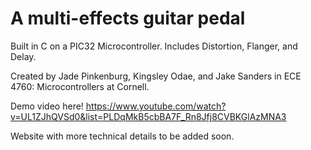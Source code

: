 # A multi-effects guitar pedal
Built in C on a PIC32 Microcontroller. Includes Distortion, Flanger, and Delay.

Created by Jade Pinkenburg, Kingsley Odae, and Jake Sanders in ECE 4760: Microcontrollers at Cornell.

Demo video here! https://www.youtube.com/watch?v=UL1ZJhQVSd0&list=PLDqMkB5cbBA7F_Rn8Jfj8CVBKGlAzMNA3

Website with more technical details to be added soon.
